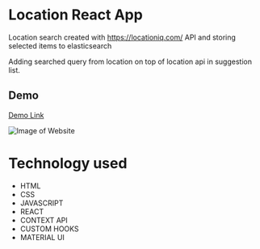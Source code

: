 # Location React App

Location search created with https://locationiq.com/ API and storing selected items to elasticsearch

Adding searched query from location on top of location api in suggestion list.

## Demo

[Demo Link](https://melodious-frangipane-acf3ef.netlify.app/)


![Image of Website](https://github.com/ujjawalhub/location-search-app/location-react-app)

# Technology used

- HTML
- CSS
- JAVASCRIPT
- REACT
- CONTEXT API
- CUSTOM HOOKS
- MATERIAL UI
